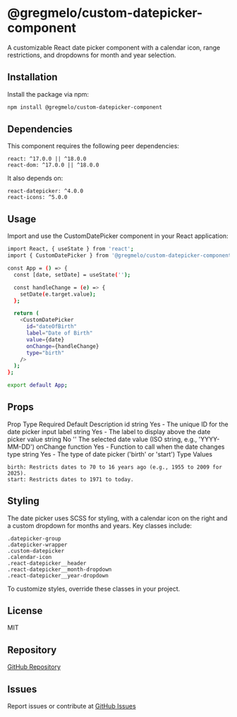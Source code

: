 # @gregmelo/custom-datepicker-component

A customizable React date picker component with a calendar icon, range restrictions, and dropdowns for month and year selection.

## Installation

Install the package via npm:

```bash
npm install @gregmelo/custom-datepicker-component
```
## Dependencies

This component requires the following peer dependencies:

    react: ^17.0.0 || ^18.0.0
    react-dom: ^17.0.0 || ^18.0.0

It also depends on:

    react-datepicker: ^4.0.0
    react-icons: ^5.0.0

## Usage

Import and use the CustomDatePicker component in your React application:

```bash
import React, { useState } from 'react';
import { CustomDatePicker } from '@gregmelo/custom-datepicker-component';

const App = () => {
  const [date, setDate] = useState('');

  const handleChange = (e) => {
    setDate(e.target.value);
  };

  return (
    <CustomDatePicker
      id="dateOfBirth"
      label="Date of Birth"
      value={date}
      onChange={handleChange}
      type="birth"
    />
  );
};

export default App;
```

## Props

Prop	Type	Required	Default	Description
id	string	Yes	-	The unique ID for the date picker input
label	string	Yes	-	The label to display above the date picker
value	string	No	''	The selected date value (ISO string, e.g., 'YYYY-MM-DD')
onChange	function	Yes	-	Function to call when the date changes
type	string	Yes	-	The type of date picker ('birth' or 'start')
Type Values

    birth: Restricts dates to 70 to 16 years ago (e.g., 1955 to 2009 for 2025).
    start: Restricts dates to 1971 to today.

## Styling

The date picker uses SCSS for styling, with a calendar icon on the right and a custom dropdown for months and years. Key classes include:

    .datepicker-group
    .datepicker-wrapper
    .custom-datepicker
    .calendar-icon
    .react-datepicker__header
    .react-datepicker__month-dropdown
    .react-datepicker__year-dropdown

To customize styles, override these classes in your project.

## License

MIT

## Repository

[GitHub Repository](https://github.com/gregmelo/custom-datepicker-component)

## Issues

Report issues or contribute at [GitHub Issues](https://github.com/gregmelo/custom-datepicker-component/issues)